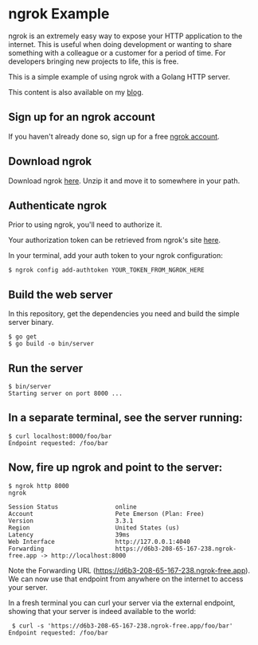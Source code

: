 # ngrok Example

ngrok is an extremely easy way to expose your HTTP application to the internet. This is useful when doing development or wanting to share something with a colleague or a customer for a period of time. For developers bringing new projects to life, this is free.

This is a simple example of using ngrok with a Golang HTTP server.

This content is also available on my [blog](https://fulcrumops.com/blog).

## Sign up for an ngrok account

If you haven't already done so, sign up for a free [ngrok account](https://ngrok.com/).

## Download ngrok

Download ngrok [here](https://dashboard.ngrok.com/get-started/setup). Unzip it and move it to somewhere in your path.

## Authenticate ngrok

Prior to using ngrok, you'll need to authorize it.

Your authorization token can be retrieved from ngrok's site [here](https://dashboard.ngrok.com/get-started/your-authtoken).

In your terminal, add your auth token to your ngrok configuration:

```
$ ngrok config add-authtoken YOUR_TOKEN_FROM_NGROK_HERE
```

## Build the web server

In this repository, get the dependencies you need and build the simple server binary.

```
$ go get
$ go build -o bin/server
```

## Run the server

```
$ bin/server
Starting server on port 8000 ...
```

## In a separate terminal, see the server running:

```
$ curl localhost:8000/foo/bar
Endpoint requested: /foo/bar
```

## Now, fire up ngrok and point to the server:

```
$ ngrok http 8000
ngrok                                                                        

Session Status                online
Account                       Pete Emerson (Plan: Free)
Version                       3.3.1
Region                        United States (us)
Latency                       39ms
Web Interface                 http://127.0.0.1:4040
Forwarding                    https://d6b3-208-65-167-238.ngrok-free.app -> http://localhost:8000
```

Note the Forwarding URL (https://d6b3-208-65-167-238.ngrok-free.app). We can now use that endpoint from anywhere on the internet to access your server.

In a fresh terminal you can curl your server via the external endpoint, showing that your server is indeed available to the world:

```
 $ curl -s 'https://d6b3-208-65-167-238.ngrok-free.app/foo/bar'
Endpoint requested: /foo/bar
```
